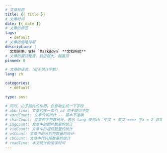 ```yaml
---
# 文章标题
title: {{ title }}
# 文章时间
date: {{ date }}
# 文章的标签
tags:
  - default
# 文章的缩略详解
description: |
  文章缩略，支持 `Markdown` **文档格式**
# 文章的置顶程度，数值越大，越置顶
pinned: 0 

# 文章的语言，（用于统计字数）
lang: zh

categories:
  - default
  
type: post

# 同时，由于插件的作用，会自动生成一下字段
# abbrlink: 文章的唯一索引 id 用于减少冲突
# wordCount: 文章的词统计 -- 基本不准确
# charCount: 文章的字符数统计，表示 lang 使用zh：中文 + 英文 ===> 字x = 2 非常准确
# imgCount: 文章中的图片数量的统计
# vidCount: 文章中的视频数量的统计
# wsCount: 文章中的分割符数量的统计
# cbCount: 文章中代码段数量的统计
# readTime: 本文预计的阅读时间
---
```


